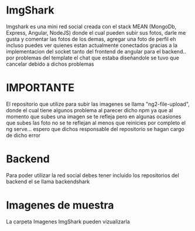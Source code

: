 # ImgShark


Imgshark es una mini red social creada con el stack MEAN (MongoDb, Express, Angular, NodeJS)  donde el cual pueden subir sus fotos, darle me gusta y comentar las fotos de los demas, agregar una foto de perfil eh incluso puedes ver quienes estan actualmente conectados gracias a la implementacion del socket tanto del frontend de angular para el backend.. por problemas del template el chat que estaba diseñandole se tuvo que cancelar debido a dichos problemas


# IMPORTANTE

El repositorio que utilize para subir las imagenes se llama "ng2-file-upload", donde el cual tiene algunos problema al parecer dicho npm ya que al momento que subes una imagen se te refleja pero en algunas ocasiones que subes las foto no se te reflejan al menos que reinicies por completo el ng serve... espero que dichos responsable del repositorio se hagan cargo de dicho error

# Backend

Para poder utilizar la red social debes tener incluido los repositorios del backend el se llama backendshark

# Imagenes de muestra

La carpeta Imagenes ImgShark pueden vizualizarla
